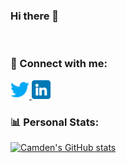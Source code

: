 ### Hi there 👋

<!--
**camdenk/camdenk** is a ✨ _special_ ✨ repository because its `README.md` (this file) appears on your GitHub profile.

Here are some ideas to get you started:

- 🔭 I’m currently working on ...
- 🌱 I’m currently learning ...
- 👯 I’m looking to collaborate on ...
- 🤔 I’m looking for help with ...
- 💬 Ask me about ...
- 📫 How to reach me: ...
- 😄 Pronouns: ...
- ⚡ Fun fact: ...
-->

<br>

### 🤝 Connect with me:
<a href="https://twitter.com/k_camden">
<img src="images/twitter.png" alt="alternate text"
width="30px" height="height">
</a> 
<a href="https://www.linkedin.com/in/camden-kay/">
<img src="images/linkedin.png" alt="alternate text"
width="30px" height="height">
</a> 


<br>

### 📊 Personal Stats:
[![Camden's GitHub stats](https://github-readme-stats.vercel.app/api?username=camdenk)](https://github.com/camdenk)
